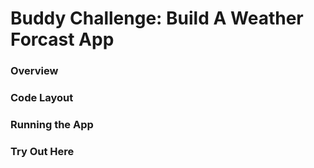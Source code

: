 # Buddy Challenge: Build A Weather Forcast App

### Overview

### Code Layout

### Running the App

### Try Out Here
